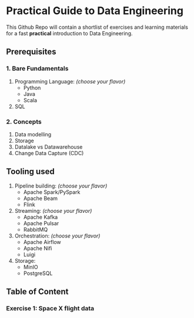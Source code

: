 # Practical Guide to Data Engineering
This Github Repo will contain a shortlist of exercises and learning materials for a fast **practical** introduction to Data Engineering.

## Prerequisites
### 1. Bare Fundamentals
1. Programming Language: *(choose your flavor)*
    - Python
    - Java
    - Scala
2. SQL

### 2. Concepts
1. Data modelling
2. Storage
3. Datalake vs Datawarehouse
4. Change Data Capture (CDC)

## Tooling used

1. Pipeline building: *(choose your flavor)*
    - Apache Spark/PySpark
    - Apache Beam
    - Flink
2. Streaming: *(choose your flavor)*
    - Apache Kafka
    - Apache Pulsar
    - RabbitMQ
3. Orchestration: *(choose your flavor)*
    - Apache Airflow
    - Apache Nifi
    - Luigi
4. Storage:
    - MinIO
    - PostgreSQL

## Table of Content

### Exercise 1: Space X flight data
